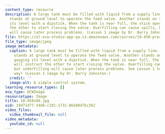 ```yaml
---
content_type: resource
description: A large tank must be filled with liquid from a supply line. One operator
  stands at ground level to operate the feed valve. Another stands on the tank, gauging
  its level with a dipstick. When the tank is near full, the stick operator will instruct
  the other to start closing the valve. Overfilling can cause spills, but underfilling
  will cause later process problems. (Lesson 1 image by Dr. Barry Johnston.)
file: https://ol-ocw-studio-app-qa.s3.amazonaws.com/courses/10-450-process-dynamics-operations-and-control-spring-2006/19d71d773488c191173186e90d7bc362_10-450s06.jpg
file_type: image/jpeg
image_metadata:
  caption: A large tank must be filled with liquid from a supply line. One operator
    stands at ground level to operate the feed valve. Another stands on the tank,
    gauging its level with a dipstick. When the tank is near full, the stick operator
    will instruct the other to start closing the valve. Overfilling can cause spills,
    but underfilling will cause later process problems. See Lesson 1 to find a better
    way! (Lesson 1 image by Dr. Barry Johnston.)
  credit: ''
  image-alt: A simple control system.
learning_resource_types: []
ocw_type: OCWImage
resourcetype: Image
title: 10-450s06.jpg
uid: 19d71d77-3488-c191-1731-86e90d7bc362
video_files:
  video_thumbnail_file: null
video_metadata:
  youtube_id: null
---
```

